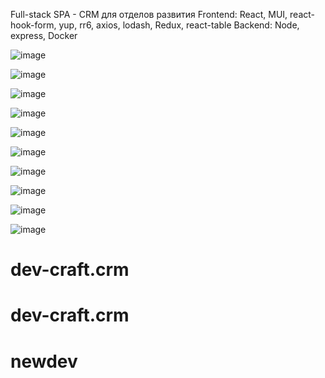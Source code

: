 Full-stack SPA - CRM для отделов развития 
Frontend: React, MUI, react-hook-form, yup, rr6, axios, lodash, Redux, react-table
Backend: Node, express, Docker

![image](https://github.com/Salimov-dev/Develop-CRM/assets/108460956/1818f778-9323-4cf5-ae3c-7af8df507f46)

![image](https://github.com/Salimov-dev/Develop-CRM/assets/108460956/6ed4db8c-21ab-4e7e-8c08-5c476dad5b1a)

![image](https://github.com/Salimov-dev/Develop-CRM/assets/108460956/586d23fe-b806-4362-965c-e836545816f8)

![image](https://github.com/Salimov-dev/Develop-CRM/assets/108460956/5d6fb9a9-cf89-4932-ba88-13fce6acfd5a)

![image](https://github.com/Salimov-dev/Develop-CRM/assets/108460956/42c2933a-76a7-4d92-a272-871cf22d938c)

![image](https://github.com/Salimov-dev/Develop-CRM/assets/108460956/6feb0f39-72e1-4bfe-8cf6-49f5b2110ca9)

![image](https://github.com/Salimov-dev/Develop-CRM/assets/108460956/7db8b817-f918-4e88-8823-bbd8adbcaa4d)

![image](https://github.com/Salimov-dev/Develop-CRM/assets/108460956/c09be823-ca15-4266-965d-99895ede26bc)

![image](https://github.com/Salimov-dev/Develop-CRM/assets/108460956/c47dea1b-a1d2-4d68-a805-11967fd641fa)

![image](https://github.com/Salimov-dev/Develop-CRM/assets/108460956/192d65dd-d661-499c-badc-f8f85f73e119)
# dev-craft.crm
# dev-craft.crm
# newdev
